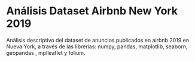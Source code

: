 # Análisis Dataset Airbnb New York 2019

Análisis descriptivo del dataset de anuncios publicados en airbnb 2019 en Nueva York, a través de las librerias: numpy, pandas, matplotlib, seaborn, geopandas , mplleaflet y folium.
